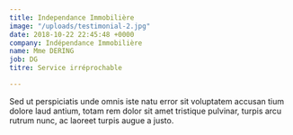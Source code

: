 ```yaml
---
title: Independance Immobilière
image: "/uploads/testimonial-2.jpg"
date: 2018-10-22 22:45:48 +0000
company: Indépendance Immobilière
name: Mme DERING
job: DG
titre: Service irréprochable

---
```

Sed ut perspiciatis unde omnis iste natu error sit voluptatem accusan tium dolore laud antium, totam rem dolor sit amet tristique pulvinar, turpis arcu rutrum nunc, ac laoreet turpis augue a justo.